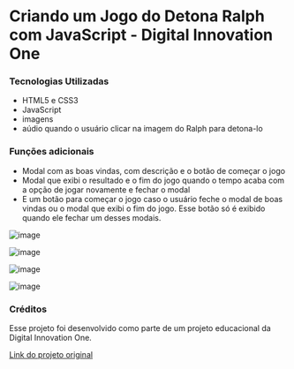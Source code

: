 # Criando um Jogo do Detona Ralph com JavaScript - Digital Innovation One

### Tecnologias Utilizadas

- HTML5 e CSS3 
- JavaScript 
- imagens 
- aúdio quando o usuário clicar na imagem do Ralph para detona-lo

### Funções adicionais

- Modal com as boas vindas, com descrição e o botão de começar o jogo
- Modal que exibi o resultado e o fim do jogo quando o tempo acaba com a opção de jogar novamente e fechar o modal
- E um botão para começar o jogo caso o usuário feche o modal de boas vindas ou o modal que exibi o fim do jogo. Esse botão só é exibido quando ele fechar um desses modais.

![image](https://github.com/Liliane97/jogoDoDetonaRalph/assets/62839968/3f569469-2647-43e3-84de-fe50d2b19638)

![image](https://github.com/Liliane97/jogoDoDetonaRalph/assets/62839968/389d3d5d-6f4d-46b8-a6a1-8cd0f2f85b2c)

![image](https://github.com/Liliane97/jogoDoDetonaRalph/assets/62839968/622988a9-456c-4727-96ff-f2caac544d6b)

![image](https://github.com/Liliane97/jogoDoDetonaRalph/assets/62839968/42e95b51-d180-44ab-b75d-b2b8bb7bf0bd)


### Créditos

Esse projeto foi desenvolvido como parte de um projeto educacional da Digital Innovation One.

[Link do projeto original](https://github.com/digitalinnovationone/jsgame-detona-ralph)
